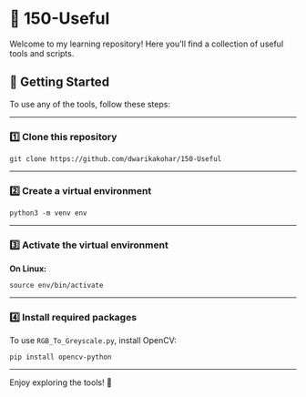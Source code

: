 # 🌈 150-Useful
Welcome to my learning repository! Here you'll find a collection of useful tools and scripts.

## 🚀 Getting Started
To use any of the tools, follow these steps:

---

### 1️⃣ Clone this repository
```ansi
git clone https://github.com/dwarikakohar/150-Useful
```

---

### 2️⃣ Create a virtual environment
```ansi
python3 -m venv env
```

---

### 3️⃣ Activate the virtual environment
**On Linux:**
```ansi
source env/bin/activate
```

---

### 4️⃣ Install required packages
To use `RGB_To_Greyscale.py`, install OpenCV:
```ansi
pip install opencv-python
```

---

Enjoy exploring the tools! 🎨

